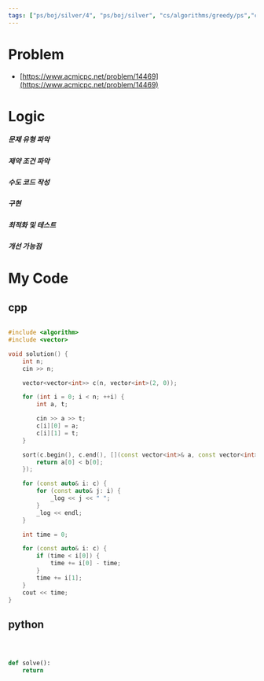 ```yaml
---
tags: ["ps/boj/silver/4", "ps/boj/silver", "cs/algorithms/greedy/ps","cs/algorithms/sorting/ps"]
---
```


# Problem
- [https://www.acmicpc.net/problem/14469](https://www.acmicpc.net/problem/14469)

# Logic
##### 문제 유형 파악

##### 제약 조건 파악

##### 수도 코드 작성

##### 구현

##### 최적화 및 테스트

##### 개선 가능점

# My Code

## cpp

```cpp title="boj/14469.cpp"

#include <algorithm>
#include <vector>

void solution() {
    int n;
    cin >> n;

    vector<vector<int>> c(n, vector<int>(2, 0));

    for (int i = 0; i < n; ++i) {
        int a, t;

        cin >> a >> t;
        c[i][0] = a;
        c[i][1] = t;
    }

    sort(c.begin(), c.end(), [](const vector<int>& a, const vector<int>& b) {
        return a[0] < b[0];
    });

    for (const auto& i: c) {
        for (const auto& j: i) {
            _log << j << " ";
        }
        _log << endl;
    }

    int time = 0;

    for (const auto& i: c) {
        if (time < i[0]) {
            time += i[0] - time;
        }
        time += i[1];
    }
    cout << time;
}


```

## python

```python title="boj/14469.py"



def solve():
    return


```
